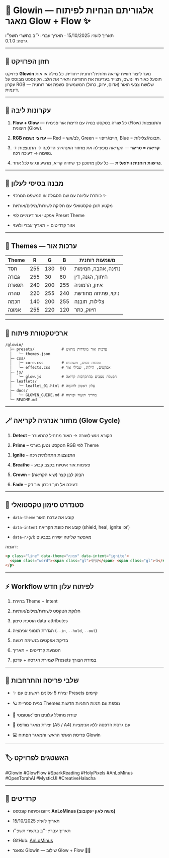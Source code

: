# 🌈 Glowin — אלגוריתם הנחיות לפיתוח מאגר Glow + Flow ✨

תאריך לועזי: 15/10/2025 · תאריך עברי: י״ב בתשרי תשפ״ו  
גרסה: 0.1.0

---

## 🧭 חזון הפרויקט

פרויקט **Glowin** נועד ליצור חוויית קריאה חזותית־רוחנית ייחודית. כל מילה או אות תופעל כאור חי ונושם, תצייר בעדינות את התודעה ותאיר את הלב. הקונספט מבוסס על עקרון RGB — שלושת צבעי האור (אדום, ירוק, כחול) המשמשים כשפת אור רוחנית דינמית.

---

## 🧠 עקרונות ליבה

1. **Flow + Glow** — כל שורה בטקסט בנויה עם זרימת אור פנימית (Flow) והתנוצצות חיצונית (Glow).
    
2. **RGB ערוצי נשמה** — Red = לב/אש, Green = חיים/ריפוי, Blue = תבונה/צלילות.
    
3. **קריאה = טריגר** — הקריאה מפעילה את מחזור האנרגיה: הדלקה → התנוצצות → נשימה → דעיכה רכה.
    
4. **נגישות רוחנית וויזואלית** — כל עלון מתוכנן כך שיהיה קריא, מרגיע ונגיש לכל אחד.
    

---

## 🧩 מבנה בסיסי לעלון

- כותרת עליונה עם שם הסגולה או המשפט המרכזי ✨
    
- מקטע תוכן טקסטואלי עם חלוקה לשורות/מילים/אותיות
    
- אפקטי אור דינמיים לפי Preset Theme
    
- אזור קרדיטים + תאריך עברי ולועזי
    

---

## 🎨 Themes — ערכות אור

|Theme|R|G|B|משמעות רוחנית|
|---|---|---|---|---|
|חסד|255|130|90|נתינה, אהבה, חמימות|
|גבורה|255|30|60|חיתוך, הגנה, דין|
|תפארת|240|200|255|איזון, הרמוניה|
|טהרה|220|255|240|ניקוי, פתיחה מחודשת|
|חכמה|140|200|255|צלילות, תובנה|
|אמונה|255|220|120|חיזוק, כתר|

---

## 🧱 ארכיטקטורת פיתוח

```
/glowin/
  ├─ presets/            # ערכות אור מוגדרות מראש
  │   └─ themes.json
  ├─ css/
  │   ├─ core.css        # שכבות בסיס, משתנים
  │   └─ effects.css     # אפקטים, הילות, שבילי אור
  ├─ js/
  │   └─ glow.js         # הפעלת מצבים בהתקרבות קריאה
  ├─ leaflets/
  │   └─ leaflet_01.html # עלון ראשון לדוגמה
  ├─ docs/
  │   └─ GLOWIN_GUIDE.md # מדריך תיעוד ופיתוח
  └─ README.md
```

---

## 🪄 מחזור אנרגיה לקריאה (Glow Cycle)

1. **Detect** – הקורא ניגש לשורה → האור מתחיל להתעורר
    
2. **Prime** – הטקסט נטען בערכי RGB לפי Theme
    
3. **Ignite** – התנוצצות התחלתית רכה
    
4. **Breathe** – פעימות אור איטיות בקצב קבוע
    
5. **Crown** – הבזק לבן קצר (שיא הקריאה)
    
6. **Fade** – דעיכה אל תוך זיכרון אור דק
    

---

## 📜 סטנדרט סימון טקסטואלי

- `data-theme` קובע את ערכת האור
    
- `data-intent` קובע את כוונת הקריאה (shield, heal, ignite וכו’)
    
- `data-r/g/b` מאפשר שליטה ישירה בצבעים
    

דוגמה:

```html
<p class="line" data-theme="אמונה" data-intent="ignite">
  <span class="word"><span class="gl">שִׁוִּיתִי</span> <span class="gl">ה׳</span></span>
</p>
```

---

## ⚡ Workflow לפיתוח עלון חדש

1. בחירת Theme + Intent
    
2. חלוקת הטקסט לשורות/מילים/אותיות
    
3. הוספת סימון data-attributes
    
4. הגדרת תזמוני אנימציה (`--in`, `--hold`, `--out`)
    
5. בדיקת אפקטים בנשימה רגועה
    
6. הטמעת קרדיטים + תאריך
    
7. שמירת הגרסה + עדכון Presets במידת הצורך
    

---

## 🧭 שלבי פריסה והתרחבות

- ✨ יצירת 5 עלונים ראשונים עם Presets קיימים
    
- 🪐 בניית ספריית Themes נוספת עם תמות רוחניות חדשות
    
- 🧰 יצירת מחולל עלונים חצי־אוטומטי
    
- 📘 יצירת מאגר מודפס (A5 / A4) עם גרסת הדפסה ללא אנימציות
    
- 💻 פריסת האתר הראשי והמאגר הפתוח Glowin
    

---

## 🏷️ האשטגים לפרויקט

#Glowin #GlowFlow #SparkReading #HolyPixels #AnLoMinus #OpenTorahAI #MysticUI #CreativeHalacha

---

## 📜 קרדיטים

- ייזום ופיתוח קונספט: **AnLoMinus (משה לאון יעקובוב)**
    
- תאריך לועזי: 15/10/2025
    
- תאריך עברי: י״ב בתשרי תשפ״ו
    
- GitHub: [AnLoMinus](https://github.com/AnLoMinus)
    
- מאגר: Glowin — שילוב Glow + Flow 🌊✨